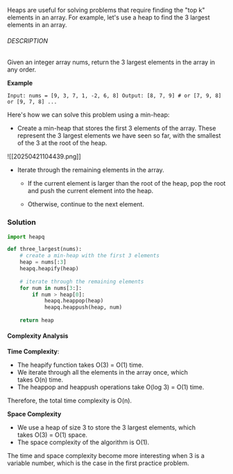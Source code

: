 
Heaps are useful for solving problems that require finding the "top k" elements in an array. For example, let's use a heap to find the 3 largest elements in an array.

###### DESCRIPTION

Given an integer array nums, return the 3 largest elements in the array in any order.

**Example**

`Input: nums = [9, 3, 7, 1, -2, 6, 8] Output: [8, 7, 9] # or [7, 9, 8] or [9, 7, 8] ...`

Here's how we can solve this problem using a min-heap:

- Create a min-heap that stores the first 3 elements of the array. These represent the 3 largest elements we have seen so far, with the smallest of the 3 at the root of the heap.

![[20250421104439.png]]

- Iterate through the remaining elements in the array.
    
    - If the current element is larger than the root of the heap, pop the root and push the current element into the heap.

    - Otherwise, continue to the next element.

### Solution

```python
import heapq

def three_largest(nums):
    # create a min-heap with the first 3 elements
    heap = nums[:3]
    heapq.heapify(heap)
    
    # iterate through the remaining elements
    for num in nums[3:]:
        if num > heap[0]:
            heapq.heappop(heap)
            heapq.heappush(heap, num)
            
    return heap
```


#### Complexity Analysis

**Time Complexity**:

- The heapify function takes O(3) = O(1) time.
- We iterate through all the elements in the array once, which takes O(n) time.
- The heappop and heappush operations take O(log 3) = O(1) time.


Therefore, the total time complexity is O(n).

**Space Complexity**

- We use a heap of size 3 to store the 3 largest elements, which takes O(3) = O(1) space.
- The space complexity of the algorithm is O(1).

The time and space complexity become more interesting when 3 is a variable number, which is the case in the first practice problem.




